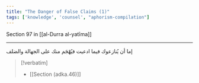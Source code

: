```yaml
---
title: "The Danger of False Claims (1)"
tags: ['knowledge', 'counsel', "aphorism-compilation"]
---
```


 Section 97 in [[al-Durra al-yatīma]]

---
إما أن يُنازعوك فيما ادعيت فيُهْجَم منك على الجهالة والضلف

> [!verbatim]
> - [[Section (adka.46)]]
